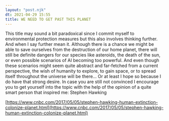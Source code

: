 ```yaml
---
layout: "post.njk"
dt: 2021-04-29 15:55
title: WE NEED TO GET PAST THIS PLANET
---
```


This title may sound a bit paradoxical since I commit myself to environmental protection measures but this also involves thinking further. And when I say further mean it. Although there is a chance we might be able to save ourselves from the destruction of our home planet, there will still be definite dangers for our species like asteroids, the death of the sun, or even possible scenarios of AI becoming too powerful. And even though these scenarios might seem quite abstract and far-fetched from a current perspective, the wish of humanity to explore, to gain space, or to spread itself throughout the universe will be there... Or at least I hope so because I do have that strong desire. 
In case you are still not convinced I encourage you to get yourself into the topic with the help of the opinion of a quite smart person that inspired me: Stephen Hawking

[https://www.cnbc.com/2017/05/05/stephen-hawking-human-extinction-colonize-planet.html](https://www.cnbc.com/2017/05/05/stephen-hawking-human-extinction-colonize-planet.html)